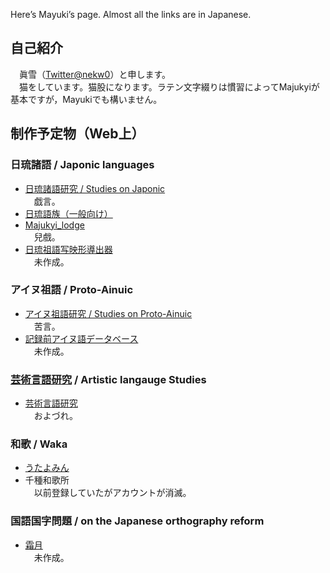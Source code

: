 Here’s Mayuki’s page. Almost all the links are in Japanese.
## 自己紹介
　眞雪（[Twitter@nekw0](https://twitter.com/nekw0)）と申します。  
　猫をしています。猫股になります。ラテン文字綴りは慣習によってMajukyiが基本ですが，Mayukiでも構いません。

## 制作予定物（Web上）
### 日琉諸語 / Japonic languages
* [日琉諸語研究 / Studies on Japonic](https://note.com/nigwatu/m/ma197b0221e8e)  
　戯言。
* [日琉語族（一般向け）](https://note.com/nigwatu/m/ma123c42f2abb)
* [Majukyi_lodge](https://majukyi.github.io/Japonic/)  
　兒戲。
* [日琉祖語写映形導出器]()  
　未作成。
### アイヌ祖語 / Proto-Ainuic
* [アイヌ祖語研究 / Studies on Proto-Ainuic](https://note.com/nigwatu/m/me4ef65753438)  
　苦言。
* [記録前アイヌ語データベース]()  
　未作成。
### [芸術言語研究](https://conlinguistics.wikia.org/ja/wiki/%E8%8A%B8%E8%A1%93%E8%A8%80%E8%AA%9E%E7%A0%94%E7%A9%B6) / Artistic langauge Studies
* [芸術言語研究](https://note.com/nigwatu/m/m1ba4bf009c68)  
　およづれ。
### 和歌 / Waka
* [うたよみん](http://www.utayom.in/users/7977)
* 千種和歌所  
　以前登録していたがアカウントが消滅。
### 国語国字問題 / on the Japanese orthography reform
* [霜月]()  
　未作成。
